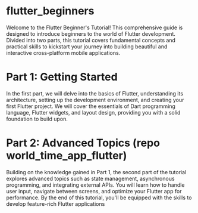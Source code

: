 # flutter_beginners
Welcome to the Flutter Beginner's Tutorial! This comprehensive guide is designed to introduce beginners to the world of Flutter development. Divided into two parts, this tutorial covers fundamental concepts and practical skills to kickstart your journey into building beautiful and interactive cross-platform mobile applications.

# Part 1: Getting Started
In the first part, we will delve into the basics of Flutter, understanding its architecture, setting up the development environment, and creating your first Flutter project. We will cover the essentials of Dart programming language, Flutter widgets, and layout design, providing you with a solid foundation to build upon.

# Part 2: Advanced Topics (repo world_time_app_flutter)
Building on the knowledge gained in Part 1, the second part of the tutorial explores advanced topics such as state management, asynchronous programming, and integrating external APIs. You will learn how to handle user input, navigate between screens, and optimize your Flutter app for performance. By the end of this tutorial, you'll be equipped with the skills to develop feature-rich Flutter applications
 
